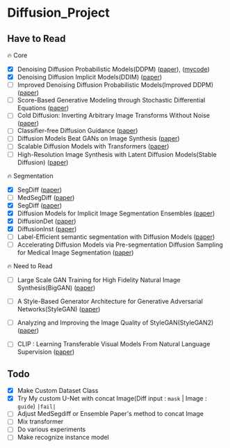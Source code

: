 # Diffusion_Project

## Have to Read
🔥 Core
- [x] Denoising Diffusion Probabilistic Models(DDPM) ([paper](https://arxiv.org/abs/2006.11239)), ([mycode](https://github.com/kgh6784/Diffusion/blob/main/DDPM/DDPM_HuggingFace.ipynb))
- [x] Denoising Diffusion Implicit Models(DDIM) ([paper](https://arxiv.org/abs/2010.02502))
- [ ] Improved Denoising Diffusion Probabilistic Models(Improved DDPM) ([paper]([https://arxiv.org/abs/2010.02502](https://arxiv.org/abs/2102.09672)))
- [ ] Score-Based Generative Modeling through Stochastic Differential Equations ([paper](https://arxiv.org/abs/2011.13456))
- [ ] Cold Diffusion: Inverting Arbitrary Image Transforms Without Noise ([paper](https://arxiv.org/abs/2208.09392))
- [ ] Classifier-free Diffusion Guidance ([paper](https://arxiv.org/abs/2207.12598))
- [ ] Diffusion Models Beat GANs on Image Synthesis ([paper](https://arxiv.org/abs/2105.05233))
- [ ] Scalable Diffusion Models with Transformers ([paper](https://arxiv.org/abs/2212.09748))
- [ ] High-Resolution Image Synthesis with Latent Diffusion Models(Stable Diffusion) ([paper](https://arxiv.org/abs/2112.10752))

🔥 Segmentation
- [x] SegDiff ([paper](https://arxiv.org/abs/2112.00390))
- [ ] MedSegDiff ([paper](https://github.com/WuJunde/MedSegDiff))
- [x] SegDiff ([paper](https://arxiv.org/abs/2112.00390))
- [x] Diffusion Models for Implicit Image Segmentation Ensembles ([paper]())
- [x] DiffusionDet ([paper](https://arxiv.org/abs/2211.09788))
- [x] DiffusionInst ([paper](https://arxiv.org/abs/2212.02773))
- [ ] Label-Efficient semantic segmentation with Diffusion Models ([paper](https://arxiv.org/abs/2112.03126))
- [ ] Accelerating Diffusion Models via Pre-segmentation Diffusion Sampling for Medical Image Segmentation ([paper](https://arxiv.org/abs/2210.17408))

🔥 Need to Read
- [ ] Large Scale GAN Training for High Fidelity Natural Image Synthesis(BigGAN) ([paper](https://arxiv.org/abs/1809.11096))
- [ ] A Style-Based Generator Architecture for Generative Adversarial Networks(StyleGAN) ([paper](https://arxiv.org/abs/1812.04948))
- [ ] Analyzing and Improving the Image Quality of StyleGAN(StyleGAN2) ([paper](https://arxiv.org/abs/1912.04958))
- [ ] CLIP : Learning Transferable Visual Models From Natural Language Supervision ([paper](https://arxiv.org/abs/2103.00020))


## Todo

- [x] Make Custom Dataset Class
- [x] Try My custom U-Net with concat Image(Diff input : `mask` | Image : `guide`) `|fail|`
- [ ] Adjust MedSegdiff or Ensemble Paper's method to concat Image
- [ ] Mix transformer
- [ ] Do various experiments
- [ ] Make recognize instance model
